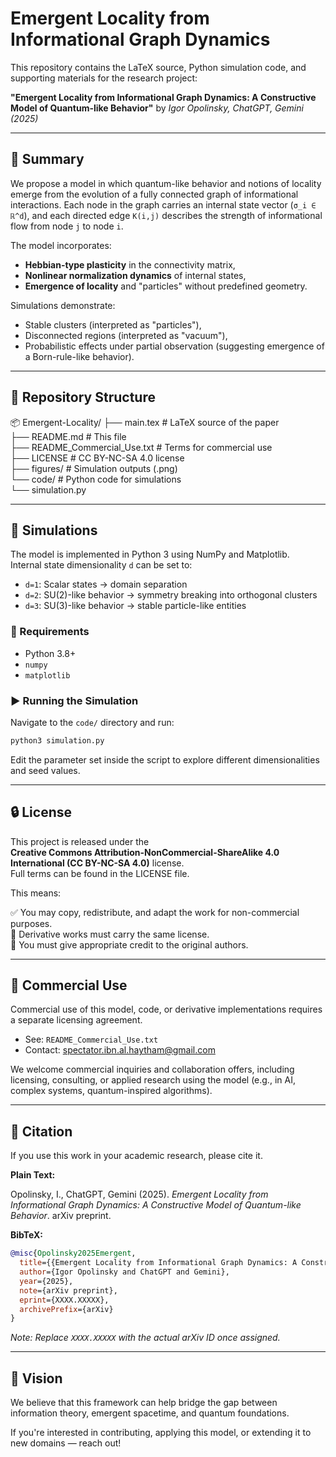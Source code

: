 
# Emergent Locality from Informational Graph Dynamics

This repository contains the LaTeX source, Python simulation code, and supporting materials for the research project:

**"Emergent Locality from Informational Graph Dynamics: A Constructive Model of Quantum-like Behavior"** by *Igor Opolinsky, ChatGPT, Gemini (2025)*

---

## 🧠 Summary

We propose a model in which quantum-like behavior and notions of locality emerge from the evolution of a fully connected graph of informational interactions. Each node in the graph carries an internal state vector (`σ_i ∈ ℝ^d`), and each directed edge `K(i,j)` describes the strength of informational flow from node `j` to node `i`.

The model incorporates:
- **Hebbian-type plasticity** in the connectivity matrix,
- **Nonlinear normalization dynamics** of internal states,
- **Emergence of locality** and "particles" without predefined geometry.

Simulations demonstrate:
- Stable clusters (interpreted as "particles"),
- Disconnected regions (interpreted as "vacuum"),
- Probabilistic effects under partial observation (suggesting emergence of a Born-rule-like behavior).

---

## 📁 Repository Structure

📦 Emergent-Locality/
├── main.tex                  # LaTeX source of the paper  
├── README.md                 # This file  
├── README_Commercial_Use.txt # Terms for commercial use  
├── LICENSE                   # CC BY-NC-SA 4.0 license  
├── figures/                  # Simulation outputs (.png)  
└── code/                     # Python code for simulations  
    └── simulation.py

---

## 🧪 Simulations

The model is implemented in Python 3 using NumPy and Matplotlib.  
Internal state dimensionality `d` can be set to:
- `d=1`: Scalar states → domain separation  
- `d=2`: SU(2)-like behavior → symmetry breaking into orthogonal clusters  
- `d=3`: SU(3)-like behavior → stable particle-like entities

### 🔧 Requirements

- Python 3.8+  
- `numpy`  
- `matplotlib`

### ▶️ Running the Simulation

Navigate to the `code/` directory and run:

```bash
python3 simulation.py
```

Edit the parameter set inside the script to explore different dimensionalities and seed values.

---

## 🔒 License

This project is released under the  
**Creative Commons Attribution-NonCommercial-ShareAlike 4.0 International (CC BY-NC-SA 4.0)** license.  
Full terms can be found in the LICENSE file.

This means:

✅ You may copy, redistribute, and adapt the work for non-commercial purposes.  
🔁 Derivative works must carry the same license.  
📎 You must give appropriate credit to the original authors.

---

## 💼 Commercial Use

Commercial use of this model, code, or derivative implementations requires a separate licensing agreement.

- See: `README_Commercial_Use.txt`  
- Contact: [spectator.ibn.al.haytham@gmail.com](mailto:spectator.ibn.al.haytham@gmail.com)

We welcome commercial inquiries and collaboration offers, including licensing, consulting, or applied research using the model (e.g., in AI, complex systems, quantum-inspired algorithms).

---

## 📘 Citation

If you use this work in your academic research, please cite it.

**Plain Text:**

Opolinsky, I., ChatGPT, Gemini (2025). *Emergent Locality from Informational Graph Dynamics: A Constructive Model of Quantum-like Behavior*. arXiv preprint.

**BibTeX:**

```bibtex
@misc{Opolinsky2025Emergent,
  title={{Emergent Locality from Informational Graph Dynamics: A Constructive Model of Quantum-like Behavior}},
  author={Igor Opolinsky and ChatGPT and Gemini},
  year={2025},
  note={arXiv preprint},
  eprint={XXXX.XXXXX},
  archivePrefix={arXiv}
}
```

*Note: Replace `XXXX.XXXXX` with the actual arXiv ID once assigned.*

---

## 🌌 Vision

We believe that this framework can help bridge the gap between information theory, emergent spacetime, and quantum foundations.

If you're interested in contributing, applying this model, or extending it to new domains — reach out!
